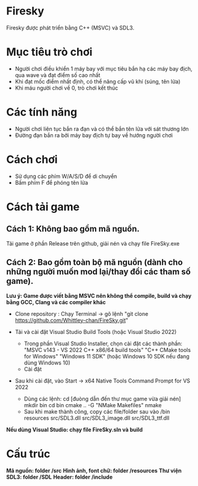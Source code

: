# Firesky

Firesky được phát triển bằng C++ (MSVC) và SDL3. 

# Mục tiêu trò chơi
- Người chơi điều khiển 1 máy bay với mục tiêu bắn hạ các máy bay địch, qua wave và đạt điểm số cao nhất
- Khi đạt mốc điểm nhất định, có thể nâng cấp vũ khí (súng, tên lửa) 
- Khi máu người chơi về 0, trò chơi kết thúc

# Các tính năng

- Người chơi liên tục bắn ra đạn và có thể bắn tên lửa với sát thương lớn
- Đường đạn bắn ra bởi máy bay địch tự bay về hướng người chơi

# Cách chơi
- Sử dụng các phím W/A/S/D để di chuyển
- Bấm phím F để phóng tên lửa

# Cách tải game

## Cách 1: Không bao gồm mã nguồn.

Tải game ở phần Release trên github, giải nén và chạy file FireSky.exe

## Cách 2: Bao gồm toàn bộ mã nguồn (dành cho những người muốn mod lại/thay đổi các tham số game).

**Lưu ý: Game được viết bằng MSVC nên không thể compile, build và chạy bằng GCC, Clang và các compiler khác**
- Clone repository : Chạy Terminal -> gõ lệnh "git clone https://github.com/Whittley-chan/FireSky.git" 
- Tải và cài đặt Visual Studio Build Tools (hoặc Visual Studio 2022)
    + Trong phần Visual Studio Installer, chọn cài đặt các thành phần: 
        "MSVC v143 - VS 2022 C++ x86/64 build tools"
        "C++ CMake tools for Windows"
        "Windows 11 SDK" (hoặc Windows 10 SDK nếu đang dùng Windows 10)
    + Cài đặt

- Sau khi cài đặt, vào Start -> x64 Native Tools Command Prompt for VS 2022
    + Dùng các lệnh: 
        cd [đuòng dẫn đến thư mục game vừa giải nén]
        mkdir bin
        cd bin
        cmake .. -G "NMake Makefiles"
        nmake
    + Sau khi make thành công, copy các file/folder sau vào /bin
        resources
        src/SDL3.dll
        src/SDL3_image.dll
        src/SDL3_ttf.dll

**Nếu dùng Visual Studio: chạy file FireSky.sln và build**

# Cấu trúc
**Mã nguồn: folder /src** 
**Hình ảnh, font chữ: folder /resources** 
**Thư viện SDL3: folder /SDL** 
**Header: folder /include** 

